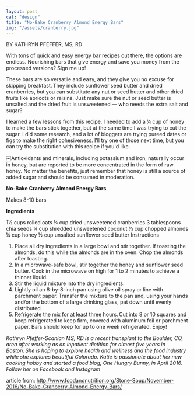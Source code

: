 ```yaml
---
layout: post 
cat: "design" 
title: "No-Bake Cranberry Almond Energy Bars" 
img: "/assets/cranberry.jpg"
---
```

BY KATHRYN PFEFFER, MS, RD

With tons of quick and easy energy bar recipes out there, the options are endless. Nourishing bars that give energy and save you money from the processed versions? Sign me up! 

These bars are so versatile and easy, and they give you no excuse for skipping breakfast. They include sunflower seed butter and dried cranberries, but you can substitute any nut or seed butter and other dried fruits like apricots or raisins. Just make sure the nut or seed butter is unsalted and the dried fruit is unsweetened — who needs the extra salt and sugar? 

I learned a few lessons from this recipe. I needed to add a ¼ cup of honey to make the bars stick together, but at the same time I was trying to cut the sugar. I did some research, and a lot of bloggers are trying pureed dates or figs to make the right cohesiveness. I’ll try one of those next time, but you can try the substitution with this recipe if you'd like.  

￼Antioxidants and minerals, including potassium and iron, naturally occur in honey, but are reported to be more concentrated in the form of raw honey. No matter the benefits, just remember that honey is still a source of added sugar and should be consumed in moderation. 

**No-Bake Cranberry Almond Energy Bars** 

Makes 8-10 bars 

**Ingredients** 

1½ cups rolled oats 
¼ cup dried unsweetened cranberries 
3 tablespoons chia seeds 
¼ cup shredded unsweetened coconut 
⅓ cup chopped almonds 
¼ cup honey 
½ cup unsalted sunflower seed butter 
Instructions 

1. Place all dry ingredients in a large bowl and stir together. If toasting the almonds, do this while the almonds are in the oven. Chop the almonds after toasting. 
2. In a microwave-safe bowl, stir together the honey and sunflower seed butter. Cook in the microwave on high for 1 to 2 minutes to achieve a thinner liquid. 
3. Stir the liquid mixture into the dry ingredients. 
4. Lightly oil an 8-by-8-inch pan using olive oil spray or line with parchment paper. Transfer the mixture to the pan and, using your hands and/or the bottom of a large drinking glass, pat down until evenly distributed.  
5. Refrigerate the mix for at least three hours. Cut into 8 or 10 squares and keep refrigerated to keep firm, covered with aluminum foil or parchment paper. Bars should keep for up to one week refrigerated. Enjoy!

*Kathryn Pfeffer-Scanlan MS, RD is a recent transplant to the Boulder, CO, area after working as an inpatient dietitian for almost five years in Boston. She is hoping to explore health and wellness and the food industry while she explores beautiful Colorado. Katie is passionate about her new cooking hobby and started a food blog, One Hungry Bunny, in April 2016. Follow her on Facebook and Instagram*


article from: 
http://www.foodandnutrition.org/Stone-Soup/November-2016/No-Bake-Cranberry-Almond-Energy-Bars/
